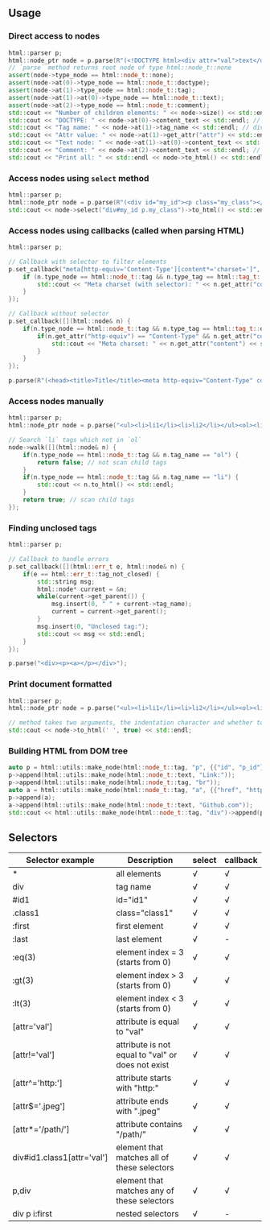 ## Usage

### Direct access to nodes
```cpp
html::parser p;
html::node_ptr node = p.parse(R"(<!DOCTYPE html><div attr="val">text</div><!--comment-->)");
// `parse` method returns root node of type html::node_t::none
assert(node->type_node == html::node_t::none);
assert(node->at(0)->type_node == html::node_t::doctype);
assert(node->at(1)->type_node == html::node_t::tag);
assert(node->at(1)->at(0)->type_node == html::node_t::text);
assert(node->at(2)->type_node == html::node_t::comment);
std::cout << "Number of children elements: " << node->size() << std::endl; // 3
std::cout << "DOCTYPE: " << node->at(0)->content_text << std::endl; // html
std::cout << "Tag name: " << node->at(1)->tag_name << std::endl; // div
std::cout << "Attr value: " << node->at(1)->get_attr("attr") << std::endl; // val
std::cout << "Text node: " << node->at(1)->at(0)->content_text << std::endl; // text
std::cout << "Comment: " << node->at(2)->content_text << std::endl; // comment
std::cout << "Print all: " << std::endl << node->to_html() << std::endl;
```

### Access nodes using `select` method
```cpp
html::parser p;
html::node_ptr node = p.parse(R"(<div id="my_id"><p class="my_class"></p></div>)");
std::cout << node->select("div#my_id p.my_class")->to_html() << std::endl;
```

### Access nodes using callbacks (called when parsing HTML)
```cpp
html::parser p;

// Callback with selector to filter elements
p.set_callback("meta[http-equiv='Content-Type'][content*='charset=']", [](html::node& n) {
	if (n.type_node == html::node_t::tag && n.type_tag == html::tag_t::open) {
		std::cout << "Meta charset (with selector): " << n.get_attr("content") << std::endl;
	}
});

// Callback without selector
p.set_callback([](html::node& n) {
	if(n.type_node == html::node_t::tag && n.type_tag == html::tag_t::open && n.tag_name == "meta") {
		if(n.get_attr("http-equiv") == "Content-Type" && n.get_attr("content").find("charset=") != std::string::npos) {
			std::cout << "Meta charset: " << n.get_attr("content") << std::endl;
		}
	}
});

p.parse(R"(<head><title>Title</title><meta http-equiv="Content-Type" content="text/html; charset=utf-8" /></head>)");
```

### Access nodes manually
```cpp
html::parser p;
html::node_ptr node = p.parse("<ul><li>li1</li><li>li2</li></ul><ol><li>li</li></ol>");

// Search `li` tags which not in `ol`
node->walk([](html::node& n) {
	if(n.type_node == html::node_t::tag && n.tag_name == "ol") {
		return false; // not scan child tags
	}
	if(n.type_node == html::node_t::tag && n.tag_name == "li") {
		std::cout << n.to_html() << std::endl;
	}
	return true; // scan child tags
});
```

### Finding unclosed tags
```cpp
html::parser p;

// Callback to handle errors
p.set_callback([](html::err_t e, html::node& n) {
	if(e == html::err_t::tag_not_closed) {
		std::string msg;
		html::node* current = &n;
		while(current->get_parent()) {
			msg.insert(0, " " + current->tag_name);
			current = current->get_parent();
		}
		msg.insert(0, "Unclosed tag:");
		std::cout << msg << std::endl;
	}
});

p.parse("<div><p><a></p></div>");
```

### Print document formatted
```cpp
html::parser p;
html::node_ptr node = p.parse("<ul><li>li1</li><li>li2</li></ul><ol><li>li</li></ol>");

// method takes two arguments, the indentation character and whether to output child elements (tabulation and true by default)
std::cout << node->to_html(' ', true) << std::endl;
```

### Building HTML from DOM tree
```cpp
auto p = html::utils::make_node(html::node_t::tag, "p", {{"id", "p_id"}, {"class", "p_class"}});
p->append(html::utils::make_node(html::node_t::text, "Link:"));
p->append(html::utils::make_node(html::node_t::tag, "br"));
auto a = html::utils::make_node(html::node_t::tag, "a", {{"href", "https://github.com/"}});
p->append(a);
a->append(html::utils::make_node(html::node_t::text, "Github.com"));
std::cout << html::utils::make_node(html::node_t::tag, "div")->append(p)->to_html() << std::endl;
```

## Selectors
| Selector example | Description | select | callback |
|-|-|-|-|
| * | all elements | √ | √ |
| div | tag name | √ | √ |
| #id1 | id="id1" | √ | √ |
| .class1 | class="class1" | √ | √ |
| :first | first element | √ | √ |
| :last | last element | √ | - |
| :eq(3) | element index = 3 (starts from 0) | √ | √ |
| :gt(3) | element index > 3 (starts from 0) | √ | √ |
| :lt(3) | element index < 3 (starts from 0) | √ | √ |
| [attr='val'] | attribute is equal to "val" | √ | √ |
| [attr!='val'] | attribute is not equal to "val" or does not exist | √ | √ |
| [attr^='http:'] | attribute starts with "http:" | √ | √ |
| [attr$='.jpeg'] | attribute ends with ".jpeg" | √ | √ |
| [attr*='/path/'] | attribute contains "/path/" | √ | √ |
| div#id1.class1[attr='val'] | element that matches all of these selectors | √ | √ |
| p,div | element that matches any of these selectors | √ | √ |
| div p i:first | nested selectors | √ | - |